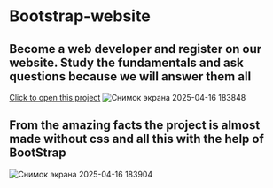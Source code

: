 # Bootstrap-website
## Become a web developer and register on our website. Study the fundamentals and ask questions because we will answer them all
[Click to open this project](https://glinskiarseni.github.io/Bootstrap-website/)
![Снимок экрана 2025-04-16 183848](https://github.com/user-attachments/assets/09cf5124-7581-41f8-a3d1-052b05c57140)
## From the amazing facts the project is almost made without css and all this with the help of BootStrap
![Снимок экрана 2025-04-16 183904](https://github.com/user-attachments/assets/4333216b-b2bf-4a9f-8d53-d50820b178d9)
